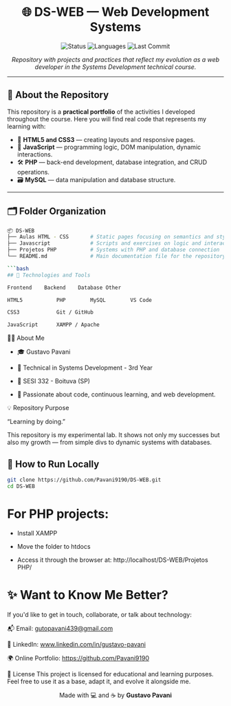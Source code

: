 <h1 align="center">🌐 DS-WEB — Web Development Systems</h1>

<p align="center">
  <img src="https://img.shields.io/badge/Status-In%20Development-yellow" alt="Status">
  <img src="https://img.shields.io/github/languages/count/Pavani9190/DS-WEB" alt="Languages">
  <img src="https://img.shields.io/github/last-commit/Pavani9190/DS-WEB" alt="Last Commit">
</p>

<p align="center">
  <em>Repository with projects and practices that reflect my evolution as a web developer in the Systems Development technical course.</em>
</p>

---

## 🧠 About the Repository

This repository is a **practical portfolio** of the activities I developed throughout the course. Here you will find real code that represents my learning with:

- 🎨 **HTML5 and CSS3** — creating layouts and responsive pages.
- 🧠 **JavaScript** — programming logic, DOM manipulation, dynamic interactions.
- 🛠️ **PHP** — back-end development, database integration, and CRUD operations.
- 🗃️ **MySQL** — data manipulation and database structure.

---

## 🗂️ Folder Organization

```bash
📦 DS-WEB
├── Aulas HTML - CSS       # Static pages focusing on semantics and styling
├── Javascript             # Scripts and exercises on logic and interaction
├── Projetos PHP           # Systems with PHP and database connection
└── README.md              # Main documentation file for the repository

```bash
## 🚀 Technologies and Tools

Frontend	Backend	   Database	Other

HTML5	        PHP	       MySQL	    VS Code

CSS3	        Git / GitHub

JavaScript	    XAMPP / Apache

```


👨‍💻 About Me
 - 🎓 Gustavo Pavani

 - 🧩 Technical in Systems Development - 3rd Year

 - 🏫 SESI 332 - Boituva (SP)

 - 🎯 Passionate about code, continuous learning, and web development.

💡 Repository Purpose

 “Learning by doing.”

This repository is my experimental lab. It shows not only my successes but also my growth — from simple divs to dynamic systems with databases.



## 🔗 How to Run Locally

```bash
git clone https://github.com/Pavani9190/DS-WEB.git
cd DS-WEB
```

# For PHP projects:

 - Install XAMPP

 - Move the folder to htdocs

 - Access it through the browser at: http://localhost/DS-WEB/Projetos PHP/

# ✨ Want to Know Me Better?

If you'd like to get in touch, collaborate, or talk about technology:

📬 Email: gutopavani439@gmail.com

💼 LinkedIn: www.linkedin.com/in/gustavo-pavani

🌍 Online Portfolio: https://github.com/Pavani9190

📝 License
This project is licensed for educational and learning purposes. Feel free to use it as a base, adapt it, and evolve it alongside me.

<p align="center"> Made with 💻 and ☕ by <strong>Gustavo Pavani</strong> </p>